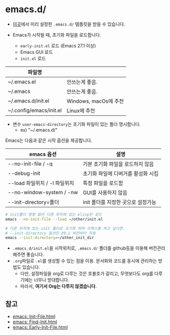 # emacs.d/

- [이곳](https://github.com/lispkorea/template-emacs.d)에서 미리 설정한 `.emacs.d/` 템플릿을 받을 수 있습니다.

- Emacs가 시작될 때, 초기화 파일을 로드합니다.
  - `early-init.el` 로드 (Emacs 27.1 이상)
  - Emacs GUI 로드
  - `init.el` 로드

| 파일명                   |                                        |
| ------------------------ | -------------------------------------- |
| ~/.emacs.el              | 안쓰는게 좋음.                         |
| ~/.emacs                 | 안쓰는게 좋음.                         |
| ~/.emacs.d/init.el       | Windows, macOs에 추천                  |
| ~/.config/emacs/init.el  | Linux에 추천                           |

- 변수 `user-emacs-directory`는 초기화 파일이 있는 폴더 명시합니다.
  - ex) "~/.emacs.d/"

Emacs는 다음과 같은 시작 옵션을 제공합니다.

| emacs 옵션                    | 설명                               |
| ----------------------------- | ---------------------------------- |
| --no-init-file / -q           | 기본 초기화 파일을 로드하지 않음   |
| --debug-init                  | 초기화 파일에 디버거를 활성화 시킴 |
| --load 파일위치 / -l 파일위치 | 특정 파일을 로드함                 |
| --no-window-system / -nw      | GUI를 사용하지 않음                |
| --init-directory=폴더         | init 폴더를 지정한 곳으로 설정가능 |


```bash
# init폴더 영향 없이 다른 위치에 있는 elisp만 로드
emacs --no-init-file --load ~/other/init.el

# 다른 위치에 있는 init 폴더로 초기화 하며 이맥스를 켜고 싶다면.
# --init-directory 옵션은 29.1 버전부터 지원
emacs --init-directory=~/other_init_dir
```

- `.emacs.d/init.el`을 시작위치로, `.emacs.d/` 폴더를 github등을 이용해 버전관리해주면 좋습니다.
- `.org`파일로 `.el`를 생성할 수 있는 점을 이용. 문서화와 코드를 동시에 관리하는 방법도 있습니다.
  - 다만, 설정파일을 org로 다루는 것은 호불호가 갈리고, 무엇보다도 org를 다루기에는 너무나 방대합니다.
  - 따라서, **여기서 Org는 다루지 않겠습니다**.

## 참고

- [emacs: Init-File.html](https://www.gnu.org/software/emacs/manual/html_node/emacs/Init-File.html)
- [emacs: Find-Init.html](https://www.gnu.org/software/emacs/manual/html_node/emacs/Find-Init.html)
- [emacs: Early-Init-File.html](https://www.gnu.org/software/emacs/manual/html_node/emacs/Early-Init-File.html)
